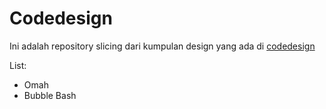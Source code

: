 # Codedesign
Ini adalah repository slicing dari kumpulan design yang ada di [codedesign](https://codedesign.dev/)

List:
 - Omah
 - Bubble Bash
